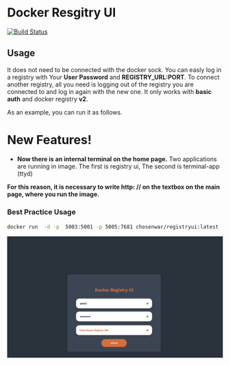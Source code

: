 # Docker Resgitry UI



[![Build Status](https://travis-ci.org/joemccann/dillinger.svg?branch=master)](https://travis-ci.org/joemccann/dillinger)



## Usage

It does not need to be connected with the docker sock. You can easly log in a registry with Your **User** **Password** and **REGISTRY_URL:PORT**. To connect another registry, all you need is logging out of the registry you are connected to and log in again with the new one. It only works with **basic auth** and docker registry **v2**.

As an example, you can run it as follows.



# New Features!

  - **Now there is an internal terminal on the home page.**
Two applications are running in image.
The first is registry ui,
The second is terminal-app (ttyd)

**For this reason, it is necessary to write http: // <MACHINEIP> <Port> on the textbox on the main page, where you run the image.**
 ### Best Practice Usage
  ```sh
 docker run  -d -p  5003:5001 -p 5005:7681 chosenwar/registryui:latest
```




![](registryuiapp.gif)
